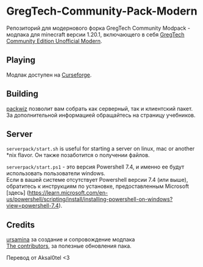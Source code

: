 # GregTech-Community-Pack-Modern

Репозиторий для модернового форка GregTech Community Modpack - модпака для minecraft версии 1.20.1, включающего в себя [GregTech Community Edition Unofficial Modern](https://github.com/GregTechCEu/GregTech-Modern).
## Playing

Модпак доступен на [Curseforge](https://legacy.curseforge.com/minecraft/modpacks/gregtech-community-pack-modern).

## Building

[packwiz](https://packwiz.infra.link/) позволит вам собрать как серверный, так и клиентский пакет.
За дополнительной информацией обращайтесь на страницу учебников.
## Server

`serverpack/start.sh` is useful for starting a server on linux, mac or another \*nix flavor. Он также позаботится о получении файлов.

`serverpack/start.ps1` - это версия Powershell 7.4, и именно ее будут использовать пользователи windows.<br/>
Если в вашей системе отсутствует Powershell версии 7.4 (или выше), обратитесь к инструкциям по установке, предоставленным
Microsoft [здесь] (https://learn.microsoft.com/en-us/powershell/scripting/install/installing-powershell-on-windows?view=powershell-7.4).
## Credits

[ursamina](https://github.com/ursamina) за создание и сопровождение модпака<br/>
[The contributors](https://github.com/GregTechCEu/GregTech-Modern-Community-Pack/graphs/contributors),
за полезные обновления пака.

Перевод от Aksal0tel <3
